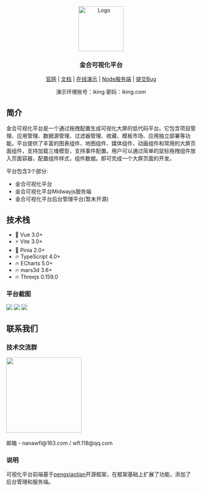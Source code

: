 <!--
 * @Author       : wfl
 * @LastEditors  : wfl
 * @description  :
 * @updateInfo   :
 * @Date         : 2023-10-31 11:12:39
 * @LastEditTime : 2024-01-31 13:46:55
-->

<div align="center">
  <a href="https://datav.ikingtech.com/">
    <img src="https://datav.ikingtech.com/logo.png" alt="Logo" width="120" height="120">
  </a>

  <h3>金合可视化平台</h3>

  <a href="http://www.ikingtech.com/">官网</a>
  |
  <a href="https://datavdoc.ikingtech.com">文档</a>
  |
  <a href="https://datav.ikingtech.com">在线演示</a>
  |
  <a href="https://gitee.com/ikingtech/iking-datav-server">Node服务端</a>
  |
  <a href="https://gitee.com/ikingtech/iking-datav/issues">提交Bug</a>

  演示环境账号：iking 密码：iking.com
</div>

## 简介
金合可视化平台是一个通过拖拽配置生成可视化大屏的低代码平台。它包含项目管理、应用管理、数据源管理、过滤器管理、收藏、模板市场、应用独立部署等功能。平台提供了丰富的图表组件、地图组件、媒体组件、动画组件和常用的大屏页面组件，支持加载三维模型，支持事件配置。用户可以通过简单的鼠标拖拽组件放入页面容器，配置组件样式，组件数据。即可完成一个大屏页面的开发。

平台包含3个部分:
- 金合可视化平台 
- 金合可视化平台Midwayjs服务端
- 金合可视化平台后台管理平台(暂未开源) 

## 技术栈
* 💪 Vue 3.0+
* ⚡ Vite 3.0+
* 🍍 Pinia 2.0+
* 🔥 TypeScript 4.0+
* 🔥 ECharts 5.0+
* 🔥 mars3d 3.6+
* 🔥 Threejs 0.159.0

### 平台截图
<img src="https://datav.ikingtech.com/图片1.png">

<img src="https://datav.ikingtech.com/图片2.png">

<img src="https://datav.ikingtech.com/图片3.png">

## 联系我们
<h3>技术交流群</h3>
<img src="https://datav.ikingtech.com/qywx.jpg" width="200">
<br />
<br />
邮箱 - nanawfl@163.com / wfl.118@qq.com

### 说明
可视化平台前端基于[pengxiaotian](https://gitee.com/pengxiaotian/datav-vue)开源框架，在框架基础上扩展了功能，添加了后台管理和服务端。
